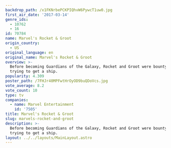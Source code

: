 ```yaml
---
backdrop_path: /x1FKNrbePCKPIQhvW6PywcT1uw0.jpg
first_air_date: '2017-03-14'
genre_ids:
  - 10762
  - 16
id: 70784
name: Marvel's Rocket & Groot
origin_country:
  - US
original_language: en
original_name: Marvel's Rocket & Groot
overview: >-
  Before becoming Guardians of the Galaxy, Rocket and Groot were bounty hunters
  trying to get a ship.
popularity: 4.309
poster_path: /7FHJr40MPFwtHrOyOD9buQDoVcs.jpg
vote_average: 8.2
vote_count: 10
type: tv
companies:
  - name: Marvel Entertainment
    id: '7505'
title: Marvel's Rocket & Groot
slug: marvels-rocket-and-groot
description: >-
  Before becoming Guardians of the Galaxy, Rocket and Groot were bounty hunters
  trying to get a ship.
layout: ../../layouts/MainLayout.astro
---
```


